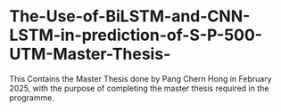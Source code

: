 # The-Use-of-BiLSTM-and-CNN-LSTM-in-prediction-of-S-P-500-UTM-Master-Thesis-
This Contains the Master Thesis done by Pang Chern Hong in February 2025, with the purpose of completing the master thesis required in the programme.
